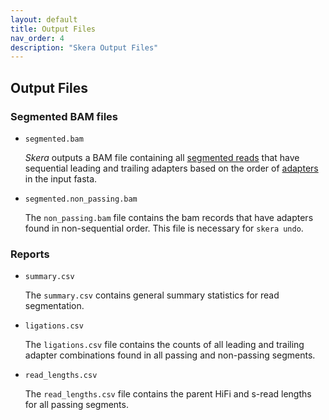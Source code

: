 ```yaml
---
layout: default
title: Output Files
nav_order: 4
description: "Skera Output Files"
---
```


## Output Files

### Segmented BAM files

* `segmented.bam`

  _Skera_ outputs a BAM file containing all [segmented reads](/read-segments) that have sequential leading and trailing adapters based on the order of [adapters](/adapters) in the input fasta. 

* `segmented.non_passing.bam`

  The `non_passing.bam` file contains the bam records that have adapters found in non-sequential order. This file is necessary for `skera undo`. 

### Reports

* `summary.csv`

  The `summary.csv` contains general summary statistics for read segmentation. 
  
* `ligations.csv`

  The `ligations.csv` file contains the counts of all leading and trailing adapter combinations found in all passing and non-passing segments.

* `read_lengths.csv`

    The `read_lengths.csv` file contains the parent HiFi and s-read lengths for all passing segments.

